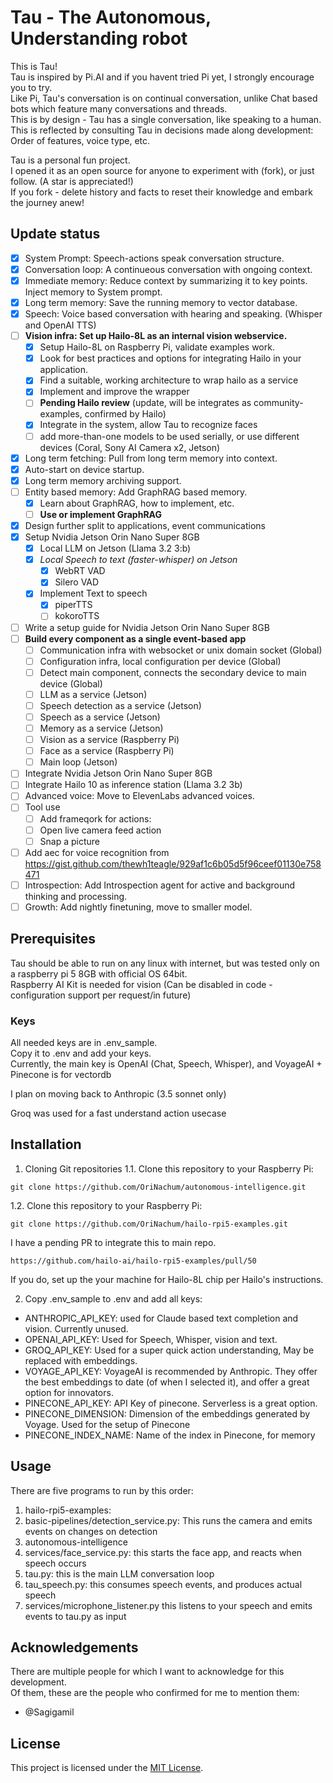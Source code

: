 # Tau - The Autonomous, Understanding robot

This is Tau!  
Tau is inspired by Pi.AI and if you havent tried Pi yet, I strongly encourage you to try.  
Like Pi, Tau's conversation is on continual conversation, unlike Chat based bots which feature many conversations and threads.  
This is by design - Tau has a single conversation, like speaking to a human.  
This is reflected by consulting Tau in decisions made along development: Order of features, voice type, etc.

Tau is a personal fun project.  
I opened it as an open source for anyone to experiment with (fork), or just follow. (A star is appreciated!)  
If you fork - delete history and facts to reset their knowledge and embark the journey anew!  

## Update status

- [x] System Prompt: Speech-actions speak conversation structure.
- [x] Conversation loop: A continueous conversation with ongoing context.
- [x] Immediate memory: Reduce context by summarizing it to key points. Inject memory to System prompt.
- [x] Long term memory: Save the running memory to vector database.
- [x] Speech: Voice based conversation with hearing and speaking. (Whisper and OpenAI TTS)
- [ ] **Vision infra: Set up Hailo-8L as an internal vision webservice.**
  - [x] Setup Hailo-8L on Raspberry Pi, validate examples work.
  - [x] Look for best practices and options for integrating Hailo in your application.
  - [x] Find a suitable, working architecture to wrap hailo as a service
  - [x] Implement and improve the wrapper
  - [ ] **Pending Hailo review** (update, will be integrates as community-examples, confirmed by Hailo)
  - [x] Integrate in the system, allow Tau to recognize faces
  - [ ] add more-than-one models to be used serially, or use different devices (Coral, Sony AI Camera x2, Jetson)
- [x] Long term fetching: Pull from long term memory into context.
- [x] Auto-start on device startup.
- [x] Long term memory archiving support.
- [ ] Entity based memory: Add GraphRAG based memory.
  - [x] Learn about GraphRAG, how to implement, etc.
  - [ ] **Use or implement GraphRAG**
- [x] Design further split to applications, event communications
- [x] Setup Nvidia Jetson Orin Nano Super 8GB
  - [x] Local LLM on Jetson (Llama 3.2 3:b)
  - [x] *Local Speech to text (faster-whisper) on Jetson*
    - [x] WebRT VAD
    - [x] Silero VAD
  - [x] Implement Text to speech
    - [x] piperTTS
    - [ ] kokoroTTS
- [ ] Write a setup guide for Nvidia Jetson Orin Nano Super 8GB
- [ ] **Build every component as a single event-based app**
  - [ ] Communication infra with websocket or unix domain socket (Global)
  - [ ] Configuration infra, local configuration per device (Global)
  - [ ] Detect main component, connects the secondary device to main device (Global)
  - [ ] LLM as a service (Jetson)
  - [ ] Speech detection as a service (Jetson)
  - [ ] Speech as a service (Jetson)
  - [ ] Memory as a service (Jetson)
  - [ ] Vision as a service (Raspberry Pi)
  - [ ] Face as a service (Raspberry Pi)
  - [ ] Main loop (Jetson)
- [ ] Integrate Nvidia Jetson Orin Nano Super 8GB
- [ ] Integrate Hailo 10 as inference station (Llama 3.2 3b)
- [ ] Advanced voice: Move to ElevenLabs advanced voices.
- [ ] Tool use
  - [ ] Add frameqork for actions:
  - [ ] Open live camera feed action
  - [ ] Snap a picture
- [ ] Add aec for voice recognition from https://gist.github.com/thewh1teagle/929af1c6b05d5f96ceef01130e758471
- [ ] Introspection: Add Introspection agent for active and background thinking and processing.
- [ ] Growth: Add nightly finetuning, move to smaller model.

## Prerequisites

Tau should be able to run on any linux with internet, but was tested only on a raspberry pi 5 8GB with official OS 64bit.  
Raspberry AI Kit is needed for vision (Can be disabled in code - configuration support per request/in future) 

### Keys
All needed keys are in .env_sample.  
Copy it to .env and add your keys.  
Currently, the main key is OpenAI (Chat, Speech, Whisper), and VoyageAI + Pinecone is for vectordb

I plan on moving back to Anthropic (3.5 sonnet only)

Groq was used for a fast understand action usecase

## Installation

1. Cloning Git repositories
1.1. Clone this repository to your Raspberry Pi:

```
git clone https://github.com/OriNachum/autonomous-intelligence.git
```

1.2. Clone this repository to your Raspberry Pi:
```
git clone https://github.com/OriNachum/hailo-rpi5-examples.git
```
I have a pending PR to integrate this to main repo.
```
https://github.com/hailo-ai/hailo-rpi5-examples/pull/50
```
If you do, set up the your machine for Hailo-8L chip per Hailo's instructions.


2. Copy .env_sample to .env and add all keys:
- ANTHROPIC_API_KEY: used for Claude based text completion and vision. Currently unused.
- OPENAI_API_KEY: Used for Speech, Whisper, vision and text.
- GROQ_API_KEY: Used for a super quick action understanding, May be replaced with embeddings.
- VOYAGE_API_KEY: VoyageAI is recommended by Anthropic. They offer the best embeddings to date (of when I selected it), and offer a great option for innovators.
- PINECONE_API_KEY: API Key of pinecone. Serverless is a great option.
- PINECONE_DIMENSION: Dimension of the embeddings generated by Voyage. Used for the setup of Pinecone
- PINECONE_INDEX_NAME: Name of the index in Pinecone, for memory

## Usage

There are five programs to run by this order:
1. hailo-rpi5-examples:
  1. basic-pipelines/detection_service.py: This runs the camera and emits events on changes on detection 
2. autonomous-intelligence
  1. services/face_service.py: this starts the face app, and reacts when speech occurs
  2. tau.py: this is the main LLM conversation loop
  3. tau_speech.py: this consumes speech events, and produces actual speech
  4. services/microphone_listener.py this listens to your speech and emits events to tau.py as input

## Acknowledgements

There are multiple people for which I want to acknowledge for this development.  
Of them, these are the people who confirmed for me to mention them: 
- @Sagigamil 
  

## License

This project is licensed under the [MIT License](LICENSE).
